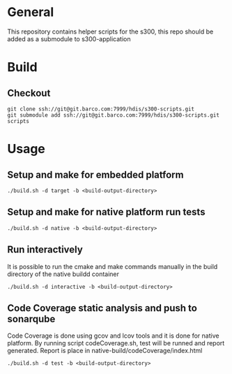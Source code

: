 # General

This repository contains helper scripts for the s300, this repo should be added as a submodule to s300-application

# Build

## Checkout

    git clone ssh://git@git.barco.com:7999/hdis/s300-scripts.git
	git submodule add ssh://git@git.barco.com:7999/hdis/s300-scripts.git scripts

# Usage

## Setup and make for embedded platform

    ./build.sh -d target -b <build-output-directory>

## Setup and make for native platform run tests

    ./build.sh -d native -b <build-output-directory>

## Run interactively
It is possible to run the cmake and make commands manually in the build directory of the native buildd container

    ./build.sh -d interactive -b <build-output-directory>
 
## Code Coverage static analysis and push to sonarqube

Code Coverage is done using gcov and lcov tools and it is done for native platform.
By running script codeCoverage.sh, test will be runned and report generated. Report is
place in native-build/codeCoverage/index.html

    ./build.sh -d test -b <build-output-directory>
